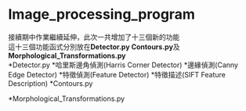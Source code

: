 # Image_processing_program
接續期中作業繼續延伸，此次一共增加了十三個新的功能  
這十三個功能函式分別放在**Detector.py Contours.py**及**Morphological_Transformations.py**  
*Detector.py
   *哈里斯邊角偵測(Harris Corner Detector)
   *邊緣偵測(Canny Edge Detector)
   *特徵偵測(Feature Detector)
   *特徵描述(SIFT Feature Description)
*Contours.py
 
*Morphological_Transformations.py
